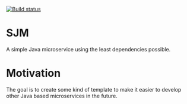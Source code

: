 [![Build status](https://travis-ci.org/Skare69/SJM.svg?branch=master)](https://travis-ci.org/Skare69/SJM)
# SJM
A simple Java microservice using the least dependencies possible. 

# Motivation
The goal is to create some kind of template to make it easier to develop other Java based microservices in the future. 
